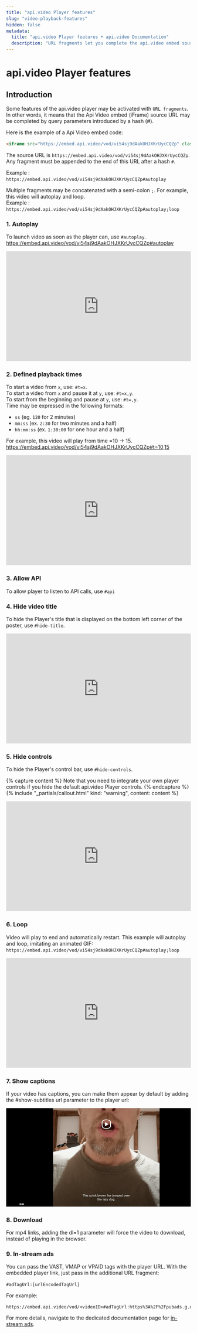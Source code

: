 ```yaml
---
title: "api.video Player features"
slug: "video-playback-features"
hidden: false
metadata: 
  title: "api.video Player features • api.video Documentation"
  description: "URL fragments let you complete the api.video embed source URL with query parameters introduced by a hash (#). The api.video Player features page shows you how to use them with your project."
---
```


api.video Player features
==========================

## Introduction

Some features of the api.video player may be activated with `URL fragments`.  
In other words, it means that the Api Video embed (iFrame) source URL may be completed by query parameters introduced by a hash (#).  

Here is the example of a Api Video embed code:

```html
<iframe src="https://embed.api.video/vod/vi54sj9dAakOHJXKrUycCQZp" class="av_player" width="1280" height="720" frameborder="0" scrolling="no" allowfullscreen></iframe>
```

The source URL is `https://embed.api.video/vod/vi54sj9dAakOHJXKrUycCQZp`.  
Any fragment must be appended to the end of this URL after a hash `#`.

Example : `https://embed.api.video/vod/vi54sj9dAakOHJXKrUycCQZp#autoplay`

Multiple fragments may be concatenated with a semi-colon `;`.  For example, this video will autoplay and loop.  
Example : `https://embed.api.video/vod/vi54sj9dAakOHJXKrUycCQZp#autoplay;loop`

### 1. Autoplay

To launch video as soon as the player can, use `#autoplay`.  
<https://embed.api.video/vod/vi54sj9dAakOHJXKrUycCQZp#autoplay>

<iframe src="https://embed.api.video/vod/vi54sj9dAakOHJXKrUycCQZp#autoplay" width="100%" height="300" frameborder="0" scrolling="no" allowfullscreen></iframe>

### 2. Defined playback times

To start a video from `x`, use: `#t=x`.  
To start a video from `x` and pause it at `y`, use: `#t=x,y`.  
To start from the beginning and pause at `y`, use: `#t=,y`.  
Time may be expressed in the following formats:

- `ss` (eg. `120` for 2 minutes)
- `mm:ss` (ex. `2:30` for two minutes and a half)
- `hh:mm:ss` (ex. `1:30:00` for one hour and a half)

For example, this video will play from time =10 -> 15.  
<https://embed.api.video/vod/vi54sj9dAakOHJXKrUycCQZp#t=10,15>

<iframe src="https://embed.api.video/vod/vi54sj9dAakOHJXKrUycCQZp#t=10,15" class="av_player" width="100%" height="300" frameborder="0" scrolling="no" allowfullscreen></iframe>

### 3. Allow API

To allow player to listen to API calls, use `#api`

### 4. Hide video title

To hide the Player's title that is displayed on the bottom left corner of the poster, use `#hide-title`.

<iframe src="https://embed.api.video/vod/vi54sj9dAakOHJXKrUycCQZp#hide-title" class="av_player" width="100%" height="300" frameborder="0" scrolling="no" allowfullscreen></iframe>

### 5. Hide controls

To hide the Player's control bar, use `#hide-controls`.

{% capture content %}
Note that you need to integrate your own player controls if you hide the default api.video Player controls.
{% endcapture %}
{% include "_partials/callout.html" kind: "warning", content: content %}

<iframe src="https://embed.api.video/vod/vi54sj9dAakOHJXKrUycCQZp#hide-controls" class="av_player" width="100%" height="300" frameborder="0" scrolling="no" allowfullscreen></iframe>

### 6. Loop

Video will play to end and automatically restart. This example will autoplay and loop, imitating an animated GIF:  
`https://embed.api.video/vod/vi54sj9dAakOHJXKrUycCQZp#autoplay;loop`

<iframe src="https://embed.api.video/vod/vi54sj9dAakOHJXKrUycCQZp#autoplay;loop" class="av_player" width="100%" height="300" frameborder="0" scrolling="no" allowfullscreen></iframe>

### 7. Show captions

If your video has captions, you can make them appear by default by adding the #show-subtitles url parameter to the player url:

![](/_assets/show-captions.png)

### 8. Download

For mp4 links, adding the dl=1 parameter will force the video to download, instead of playing in the browser.

### 9. In-stream ads

You can pass the VAST, VMAP or VPAID tags with the player URL. With the embedded player link, just pass in the additional URL fragment:  

`#adTagUrl:[urlEncodedTagUrl]`

For example:  

```
https://embed.api.video/vod/<videoID>#adTagUrl:https%3A%2F%2Fpubads.g.doubleclick.ne[…]tart%3D1%26env%3Dvp%26impl%3Ds%26correlator%3D`
```

For more details, navigate to the dedicated documentation page for [in-stream ads](/delivery-analytics/ads).

